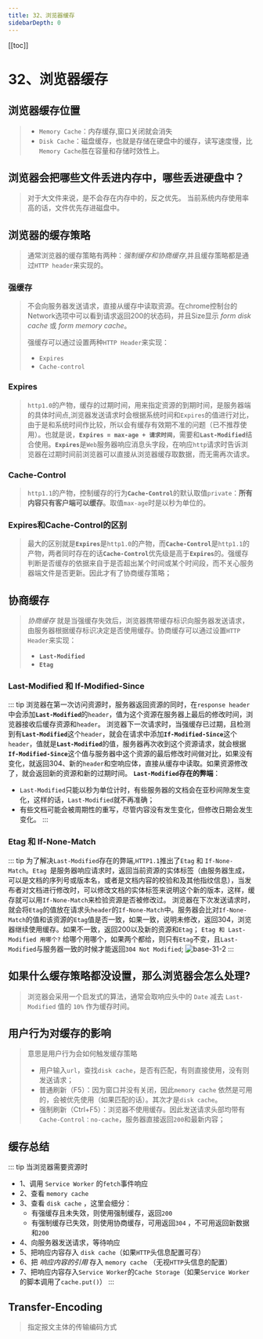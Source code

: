```yaml
---
title: 32、浏览器缓存
sidebarDepth: 0
---
```

[[toc]]
# 32、浏览器缓存

## 浏览器缓存位置
>- `Memory Cache`：内存缓存,窗口关闭就会消失
>- `Disk Cache`：磁盘缓存，也就是存储在硬盘中的缓存，读写速度慢，比`Memory Cache`胜在容量和存储时效性上。

## 浏览器会把哪些文件丢进内存中，哪些丢进硬盘中？
>对于大文件来说，是不会存在内存中的，反之优先。
>当前系统内存使用率高的话，文件优先存进磁盘中。
## 浏览器的缓存策略
>通常浏览器的缓存策略有两种：*强制缓存和协商缓存*,并且缓存策略都是通过`HTTP header`来实现的。
### 强缓存
>不会向服务器发送请求，直接从缓存中读取资源。在chrome控制台的Network选项中可以看到请求返回200的状态码，并且Size显示 *form disk cache* 或 *form memory cache*。
>
>强缓存可以通过设置两种`HTTP Header`来实现：
>- `Expires`
>- `Cache-control`
### Expires
>`http1.0`的产物，缓存的过期时间，用来指定资源的到期时间，是服务器端的具体时间点,浏览器发送请求时会根据系统时间和`Expires`的值进行对比，由于是和系统时间作比较，所以会有缓存有效期不准的问题（已不推荐使用）。也就是说，**`Expires = max-age + 请求时间`**，需要和<b>`Last-Modified`</b>结合使用。<b>`Expires`</b>是`Web`服务器响应消息头字段，在响应`http`请求时告诉浏览器在过期时间前浏览器可以直接从浏览器缓存取数据，而无需再次请求。
### Cache-Control 
>`http1.1`的产物，控制缓存的行为<b>`Cache-Control`</b>的默认取值`private`：<b>所有内容只有客户端可以缓存</b>。取值`max-age`时是以秒为单位的。
### Expires和Cache-Control的区别
>最大的区别就是<b>`Expires`</b>是`http1.0`的产物，而<b>`Cache-Control`</b>是`http1.1`的产物，两者同时存在的话<b>`Cache-Control`</b>优先级是高于<b>`Expires`</b>的。强缓存判断是否缓存的依据来自于是否超出某个时间或某个时间段，而不关心服务器端文件是否更新。因此才有了协商缓存策略；
## 协商缓存
>*协商缓存* 就是当强缓存失效后，浏览器携带缓存标识向服务器发送请求，由服务器根据缓存标识决定是否使用缓存。协商缓存可以通过设置`HTTP Header`来实现：
>- <b>`Last-Modified`</b>
>-  <b>`Etag`</b>

### Last-Modified 和 If-Modified-Since
::: tip
浏览器在第一次访问资源时，服务器返回资源的同时，在`response header`中会添加<b>`Last-Modified`</b>的`header`，值为这个资源在服务器上最后的修改时间，浏览器接收后缓存资源和`header`。
浏览器下一次请求时，当强缓存已过期，且检测到有<b>`Last-Modified`</b>这个`header`，就会在请求中添加<b>`If-Modified-Since`</b>这个`header`，值就是<b>`Last-Modified`</b>的值，服务器再次收到这个资源请求，就会根据<b>`If-Modified-Since`</b>这个值与服务器中这个资源的最后修改时间做对比，如果没有变化，就返回304、新的`header`和空响应体，直接从缓存中读取。如果资源修改了，就会返回新的资源和新的过期时间。
<b>`Last-Modified`存在的弊端</b>：
- `Last-Modified`只能以秒为单位计时，有些服务器的文档会在亚秒间隙发生变化，这样的话，`Last-Modified`就不再准确；
- 有些文档可能会被周期性的重写，尽管内容没有发生变化，但修改日期会发生变化。
:::

### Etag 和 If-None-Match
::: tip
为了解决`Last-Modified`存在的弊端,`HTTP1.1`推出了`Etag` 和 `If-None-Match`。`Etag `是服务器响应请求时，返回当前资源的实体标签（由服务器生成，可以是文档的序列号或版本名，或者是文档内容的校验和及其他指纹信息），当发布者对文档进行修改时，可以修改文档的实体标签来说明这个新的版本，这样，缓存就可以用`If-None-Match`来检验资源是否被修改过。
浏览器在下次发送请求时，就会将`Etag`的值放在请求头`header`的`If-None-Match`中。服务器会比对`If-None-Match`的值和该资源的`Etag`值是否一致，如果一致，说明未修改，返回304，浏览器继续使用缓存。如果不一致，返回200以及新的资源和`Etag`；
`Etag 和 Last-Modified 用哪个?`
给哪个用哪个，如果两个都给，则只有`Etag`不变，且`Last-Modified`与服务器一致的时候才能返回`304 Not Modified`;
<img :src="$withBase('/assets/base-31-2.png')" alt="base-31-2">
:::

## 如果什么缓存策略都没设置，那么浏览器会怎么处理?
>浏览器会采用一个启发式的算法，通常会取响应头中的 `Date` 减去 `Last-Modified` 值的 `10%` 作为缓存时间。
## 用户行为对缓存的影响
>意思是用户行为会如何触发缓存策略
>- 用户输入`url`，查找`disk cache`，是否有匹配，有则直接使用，没有则发送请求；
>- 普通刷新（F5）：因为窗口并没有关闭，因此`memory cache` 依然是可用的，会被优先使用（如果匹配的话）。其次才是`disk cache`。
>- 强制刷新（Ctrl+F5）：浏览器不使用缓存。因此发送请求头部均带有`Cache-Control：no-cache`，服务器直接返回`200`和最新内容；

## 缓存总结
::: tip 当浏览器需要资源时
- 1、调用 `Service Worker` 的`fetch`事件响应
- 2、查看 `memory cache` 
- 3、查看 `disk cache` ，这里会细分：
  - 有强缓存且未失效，则使用强制缓存，返回`200`
  - 有强制缓存已失效，则使用协商缓存，可用返回`304` ，不可用返回新数据和`200`
- 4、向服务器发送请求，等待响应
- 5、把响应内容存入 `disk cache`（如果`HTTP`头信息配置可存）
- 6、把 *响应内容的引用* 存入 `memory cache` （无视`HTTP`头信息的配置）
- 7、把响应内容存入`Service Worker`的`Cache Storage`（如果`Service Worker`的脚本调用了`cache.put()`）
:::
## Transfer-Encoding
>指定报文主体的传输编码方式